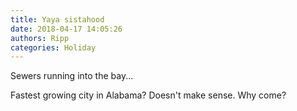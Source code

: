```yaml
---
title: Yaya sistahood
date: 2018-04-17 14:05:26
authors: Ripp
categories: Holiday
---
```


 Sewers running into the bay...


Fastest growing city in Alabama?
Doesn't make sense. Why come?